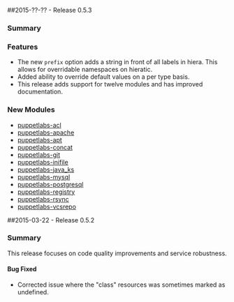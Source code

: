 ##2015-??-?? - Release 0.5.3

### Summary

### Features

* The new `prefix` option adds a string in front of all labels in hiera. This
  allows for overridable namespaces on hieratic.
* Added ability to override default values on a per type basis.
* This release adds support for twelve modules and has improved documentation.

### New Modules

* [puppetlabs-acl](http://forge.puppetlabs.com/puppetlabs/acl)
* [puppetlabs-apache](http://forge.puppetlabs.com/puppetlabs/apache)
* [puppetlabs-apt](http://forge.puppetlabs.com/puppetlabs/apt)
* [puppetlabs-concat](http://forge.puppetlabs.com/puppetlabs/concat)
* [puppetlabs-git](http://forge.puppetlabs.com/puppetlabs/git)
* [puppetlabs-inifile](http://forge.puppetlabs.com/puppetlabs/inifile)
* [puppetlabs-java_ks](http://forge.puppetlabs.com/puppetlabs/java_ks)
* [puppetlabs-mysql](http://forge.puppetlabs.com/puppetlabs/mysql)
* [puppetlabs-postgresql](http://forge.puppetlabs.com/puppetlabs/postgresql)
* [puppetlabs-registry](http://forge.puppetlabs.com/puppetlabs/registry)
* [puppetlabs-rsync](http://forge.puppetlabs.com/puppetlabs/rsync)
* [puppetlabs-vcsrepo](http://forge.puppetlabs.com/puppetlabs/vcsrepo)



##2015-03-22 - Release 0.5.2

### Summary

This release focuses on code quality improvements and service robustness.

#### Bug Fixed

- Corrected issue where the "class" resources was sometimes marked as undefined.
